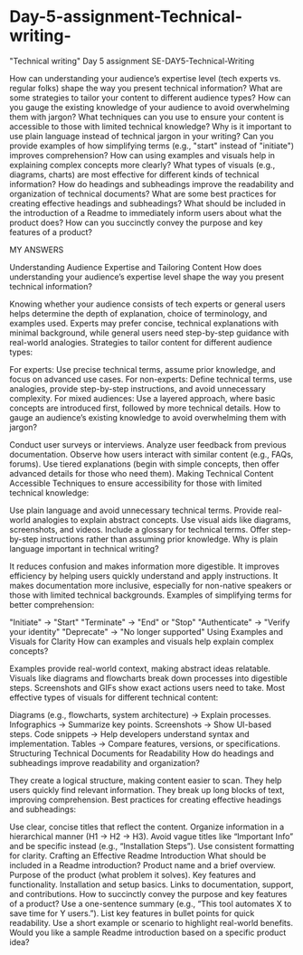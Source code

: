 # Day-5-assignment-Technical-writing-
"Technical writing" Day 5 assignment 
SE-DAY5-Technical-Writing

How can understanding your audience’s expertise level (tech experts vs. regular folks) shape the way you present technical information?
What are some strategies to tailor your content to different audience types?
How can you gauge the existing knowledge of your audience to avoid overwhelming them with jargon?
What techniques can you use to ensure your content is accessible to those with limited technical knowledge?
Why is it important to use plain language instead of technical jargon in your writing?
Can you provide examples of how simplifying terms (e.g., "start" instead of "initiate") improves comprehension?
How can using examples and visuals help in explaining complex concepts more clearly?
What types of visuals (e.g., diagrams, charts) are most effective for different kinds of technical information?
How do headings and subheadings improve the readability and organization of technical documents?
What are some best practices for creating effective headings and subheadings?
What should be included in the introduction of a Readme to immediately inform users about what the product does?
How can you succinctly convey the purpose and key features of a product?

MY ANSWERS 

Understanding Audience Expertise and Tailoring Content
How does understanding your audience’s expertise level shape the way you present technical information?

Knowing whether your audience consists of tech experts or general users helps determine the depth of explanation, choice of terminology, and examples used.
Experts may prefer concise, technical explanations with minimal background, while general users need step-by-step guidance with real-world analogies.
Strategies to tailor content for different audience types:

For experts: Use precise technical terms, assume prior knowledge, and focus on advanced use cases.
For non-experts: Define technical terms, use analogies, provide step-by-step instructions, and avoid unnecessary complexity.
For mixed audiences: Use a layered approach, where basic concepts are introduced first, followed by more technical details.
How to gauge an audience’s existing knowledge to avoid overwhelming them with jargon?

Conduct user surveys or interviews.
Analyze user feedback from previous documentation.
Observe how users interact with similar content (e.g., FAQs, forums).
Use tiered explanations (begin with simple concepts, then offer advanced details for those who need them).
Making Technical Content Accessible
Techniques to ensure accessibility for those with limited technical knowledge:

Use plain language and avoid unnecessary technical terms.
Provide real-world analogies to explain abstract concepts.
Use visual aids like diagrams, screenshots, and videos.
Include a glossary for technical terms.
Offer step-by-step instructions rather than assuming prior knowledge.
Why is plain language important in technical writing?

It reduces confusion and makes information more digestible.
It improves efficiency by helping users quickly understand and apply instructions.
It makes documentation more inclusive, especially for non-native speakers or those with limited technical backgrounds.
Examples of simplifying terms for better comprehension:

"Initiate" → "Start"
"Terminate" → "End" or "Stop"
"Authenticate" → "Verify your identity"
"Deprecate" → "No longer supported"
Using Examples and Visuals for Clarity
How can examples and visuals help explain complex concepts?

Examples provide real-world context, making abstract ideas relatable.
Visuals like diagrams and flowcharts break down processes into digestible steps.
Screenshots and GIFs show exact actions users need to take.
Most effective types of visuals for different technical content:

Diagrams (e.g., flowcharts, system architecture) → Explain processes.
Infographics → Summarize key points.
Screenshots → Show UI-based steps.
Code snippets → Help developers understand syntax and implementation.
Tables → Compare features, versions, or specifications.
Structuring Technical Documents for Readability
How do headings and subheadings improve readability and organization?

They create a logical structure, making content easier to scan.
They help users quickly find relevant information.
They break up long blocks of text, improving comprehension.
Best practices for creating effective headings and subheadings:

Use clear, concise titles that reflect the content.
Organize information in a hierarchical manner (H1 → H2 → H3).
Avoid vague titles like “Important Info” and be specific instead (e.g., “Installation Steps”).
Use consistent formatting for clarity.
Crafting an Effective Readme Introduction
What should be included in a Readme introduction?
Product name and a brief overview.
Purpose of the product (what problem it solves).
Key features and functionality.
Installation and setup basics.
Links to documentation, support, and contributions.
How to succinctly convey the purpose and key features of a product?
Use a one-sentence summary (e.g., “This tool automates X to save time for Y users.”).
List key features in bullet points for quick readability.
Use a short example or scenario to highlight real-world benefits.
Would you like a sample Readme introduction based on a specific product idea?






